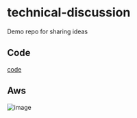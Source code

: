 # technical-discussion
Demo repo for sharing ideas

## Code
[code](https://gist.github.com/JRcepeda/8641abf4d65888aa5f72170eba68d396)

## Aws
![image](https://github.com/user-attachments/assets/5ce8d4aa-f4b4-41fd-a09d-faba8c09109a)


